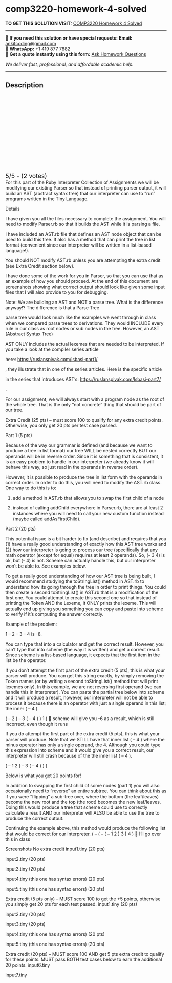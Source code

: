 # comp3220-homework-4-solved
**TO GET THIS SOLUTION VISIT:** [COMP3220 Homework 4 Solved](https://www.ankitcodinghub.com/product/comp3220-homework-summary-solved/)


---

📩 **If you need this solution or have special requests:** **Email:** ankitcoding@gmail.com  
📱 **WhatsApp:** +1 419 877 7882  
📄 **Get a quote instantly using this form:** [Ask Homework Questions](https://www.ankitcodinghub.com/services/ask-homework-questions/)

*We deliver fast, professional, and affordable academic help.*

---

<h2>Description</h2>



<div class="kk-star-ratings kksr-auto kksr-align-center kksr-valign-top" data-payload="{&quot;align&quot;:&quot;center&quot;,&quot;id&quot;:&quot;118109&quot;,&quot;slug&quot;:&quot;default&quot;,&quot;valign&quot;:&quot;top&quot;,&quot;ignore&quot;:&quot;&quot;,&quot;reference&quot;:&quot;auto&quot;,&quot;class&quot;:&quot;&quot;,&quot;count&quot;:&quot;2&quot;,&quot;legendonly&quot;:&quot;&quot;,&quot;readonly&quot;:&quot;&quot;,&quot;score&quot;:&quot;5&quot;,&quot;starsonly&quot;:&quot;&quot;,&quot;best&quot;:&quot;5&quot;,&quot;gap&quot;:&quot;4&quot;,&quot;greet&quot;:&quot;Rate this product&quot;,&quot;legend&quot;:&quot;5\/5 - (2 votes)&quot;,&quot;size&quot;:&quot;24&quot;,&quot;title&quot;:&quot;COMP3220 Homework 4 Solved&quot;,&quot;width&quot;:&quot;138&quot;,&quot;_legend&quot;:&quot;{score}\/{best} - ({count} {votes})&quot;,&quot;font_factor&quot;:&quot;1.25&quot;}">

<div class="kksr-stars">

<div class="kksr-stars-inactive">
            <div class="kksr-star" data-star="1" style="padding-right: 4px">


<div class="kksr-icon" style="width: 24px; height: 24px;"></div>
        </div>
            <div class="kksr-star" data-star="2" style="padding-right: 4px">


<div class="kksr-icon" style="width: 24px; height: 24px;"></div>
        </div>
            <div class="kksr-star" data-star="3" style="padding-right: 4px">


<div class="kksr-icon" style="width: 24px; height: 24px;"></div>
        </div>
            <div class="kksr-star" data-star="4" style="padding-right: 4px">


<div class="kksr-icon" style="width: 24px; height: 24px;"></div>
        </div>
            <div class="kksr-star" data-star="5" style="padding-right: 4px">


<div class="kksr-icon" style="width: 24px; height: 24px;"></div>
        </div>
    </div>

<div class="kksr-stars-active" style="width: 138px;">
            <div class="kksr-star" style="padding-right: 4px">


<div class="kksr-icon" style="width: 24px; height: 24px;"></div>
        </div>
            <div class="kksr-star" style="padding-right: 4px">


<div class="kksr-icon" style="width: 24px; height: 24px;"></div>
        </div>
            <div class="kksr-star" style="padding-right: 4px">


<div class="kksr-icon" style="width: 24px; height: 24px;"></div>
        </div>
            <div class="kksr-star" style="padding-right: 4px">


<div class="kksr-icon" style="width: 24px; height: 24px;"></div>
        </div>
            <div class="kksr-star" style="padding-right: 4px">


<div class="kksr-icon" style="width: 24px; height: 24px;"></div>
        </div>
    </div>
</div>


<div class="kksr-legend" style="font-size: 19.2px;">
            5/5 - (2 votes)    </div>
    </div>
For this part of the Ruby Interpreter Collection of Assignments we will be modifying our existing Parser so that instead of printing parser output, it will build an AST (abstract syntax tree) that our interpreter can use to “run” programs written in the Tiny Language.

Details

I have given you all the files necessary to complete the assignment. You will need to modify Parser.rb so that it builds the AST while it is parsing a file.

I have included an AST.rb file that defines an AST node object that can be used to build this tree. It also has a method that can print the tree in list format (convenient since our interpreter will be written in a list-based language!).

You should NOT modify AST.rb unless you are attempting the extra credit (see Extra Credit section below).

I have done some of the work for you in Parser, so that you can use that as an example of how you should proceed. At the end of this document are screenshots showing what correct output should look like given some input files that I will also provide to you for debugging.

Note: We are building an AST and NOT a parse tree. What is the difference anyway!? The difference is that a Parse Tree

parse tree would look much like the examples we went through in class when we compared parse trees to derivations. They would INCLUDE every rule in our class as root nodes or sub nodes in the tree. However, an AST (Abstract Syntax Tree)

AST ONLY includes the actual lexemes that are needed to be interpreted. If you take a look at the compiler series article

here: https://ruslanspivak.com/lsbasi-part1/

, they illustrate that in one of the series articles. Here is the specific article

in the series that introduces AST’s: https://ruslanspivak.com/lsbasi-part7/

.

For our assignment, we will always start with a program node as the root of the whole tree. That is the only “not concrete” thing that should be part of our tree.

Extra Credit (25 pts) – must score 100 to qualify for any extra credit points. Otherwise, you only get 20 pts per test case passed.

Part 1 (5 pts)

Because of the way our grammar is defined (and because we want to produce a tree in list format) our tree WILL be nested correctly BUT our operands will be in reverse order. Since it is something that is consistent, it is an easy problem to handle in our interpreter (we already know it will behave this way, so just read in the operands in reverse order).

However, it is possible to produce the tree in list form with the operands in correct order. In order to do this, you will need to modify the AST.rb class. One way to do this is to:

1) add a method in AST.rb that allows you to swap the first child of a node

2) instead of calling addChild everywhere in Parser.rb, there are at least 2 instances where you will need to call your new custom function instead (maybe called addAsFirstChild).

Part 2 (20 pts)

This potential issue is a bit harder to fix (and describe) and requires that you (1) have a really good understanding of exactly how this AST tree works and (2) how our interpreter is going to process our tree (specifically that any math operator (except for equal) requires at least 2 operands). So, (- 3 4) is ok, but (- 4) is not. Scheme can actually handle this, but our interpreter won’t be able to. See examples below.

To get a really good understanding of how our AST tree is being built, I would recommend studying the toStringList() method in AST.rb to understand how its going through the tree in order to print things. You could then create a second toStringList() in AST.rb that is a modification of the first one. You could attempt to create this second one so that instead of printing the Token AND the Lexeme, it ONLY prints the lexeme. This will actually end up giving you something you can copy and paste into scheme to verify if it’s computing the answer correctly.

Example of the problem:

1 – 2 – 3 – 4 is -8.

You can type that into a calculator and get the correct result. However, you can’t type that into scheme (the way it is written) and get a correct result. Since scheme is a list-based language, it expects that the first item in the list be the operator.

If you don’t attempt the first part of the extra credit (5 pts), this is what your parser will produce. You can get this string exactly, by simply removing the Token names (or by writing a second toStringList() method that will print lexemes only). In this example, we are not reversing first operand (we can handle this in Interpreter). You can paste the partial tree below into scheme and it will produce a result, however, our interpreter will not be able to process it because there is an operator with just a single operand in this list; the inner ( – 4 ).

( – 2 ( – 3 ( – 4 ) ) 1 )  scheme will give you -6 as a result, which is still incorrect, even though it runs

If you do attempt the first part of the extra credit (5 pts), this is what your parser will produce. Note that we STILL have that inner list ( – 4 ) where the minus operator has only a single operand, the 4. Although you could type this expression into scheme and it would give you a correct result, our interpreter will still crash because of the the inner list ( – 4 ).

( – 1 2 ( – 3 ( – 4 ) ) )

Below is what you get 20 points for!

In addition to swapping the first child of some nodes (part 1) you will also occasionally need to “reverse” an entire subtree. You can think about this as if you were “flipping” a sub-tree over, where the bottom (the leaf/leaves) become the new root and the top (the root) becomes the new leaf/leaves. Doing this would produce a tree that scheme could use to correctly calculate a result AND our interpreter will ALSO be able to use the tree to produce the correct output.

Continuing the example above, this method would produce the following list that would be correct for our interpreter. ( – ( – ( – 1 2 ) 3 ) 4 )  I’ll go over this in class

Screenshots No extra credit input1.tiny (20 pts)

input2.tiny (20 pts)

input3.tiny (20 pts)

input4.tiny (this one has syntax errors) (20 pts)

input5.tiny (this one has syntax errors) (20 pts)

Extra credit (5 pts only) – MUST score 100 to get the +5 points, otherwise you simply get 20 pts for each test passed. input1.tiny (20 pts)

input2.tiny (20 pts)

input3.tiny (20 pts)

input4.tiny (this one has syntax errors) (20 pts)

input5.tiny (this one has syntax errors) (20 pts)

Extra credit (20 pts) – MUST score 100 AND get 5 pts extra credit to qualify for these points. MUST pass BOTH test cases below to earn the additional 20 points. input6.tiny

input7.tiny
